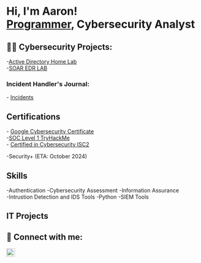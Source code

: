 <h1>Hi, I'm Aaron! <br/><a href="https://github.com/Developer-AaronB">Programmer</a>, <a>Cybersecurity Analyst </a></h1>

<h2>👨‍💻 Cybersecurity Projects:</h2>
-<a href="https://github.com/Developer-AaronB/ActiveDirectoryHomeLab/tree/main">Active Directory Home Lab</a>
</br>
-<a href="https://github.com/Developer-AaronB/Cybersecurity-SOAR-EDR">SOAR EDR LAB</a>




<h3> Incident Handler's Journal:</h3>
- <a href="https://docs.google.com/document/d/1p1GKJsqYTDpKtC59fVXnflvMKtvHDDPv7b1YjWN-nxY/edit?usp=sharing"> Incidents </a>
<h2>Certifications</h2>
- <a href="https://www.credly.com/badges/abc3b787-4002-42dd-9ff7-013e7641b521/linked_in_profile">Google Cybersecurity Certificate</a>
</br>
-<a href="https://tryhackme-certificates.s3-eu-west-1.amazonaws.com/THM-ZVZ8ZYQ3PP.png">SOC Level 1 TryHackMe</a>
</br>
- <a href="https://isc2.obrizum.io/org/cc/certificate/a923dc91-8799-4a8a-8a2a-97a0a5ee9c45">Certified in Cybersecurity ISC2</a> 
</br>

-Security+ (ETA: October 2024) 
<h2>Skills</h2>
-Authentication
-Cybersecurity Assessment
-Information Assurance
</br>
-Intrustion Detection and IDS Tools
-Python
-SIEM Tools


<h2>IT Projects</h2>


<h2> 🤳 Connect with me:</h2>



[<img align="left" alt="AaronBotello | LinkedIn" width="22px" src="https://cdn.jsdelivr.net/npm/simple-icons@v3/icons/linkedin.svg" />][linkedin]


[linkedin]: https://www.linkedin.com/in/aaron-botello-032181246/



<!--
**joshmadakor1/joshmadakor1** is a ✨ _special_ ✨ repository because its `README.md` (this file) appears on your GitHub profile.

Here are some ideas to get you started:

- 🔭 I’m currently working on ...
- 🌱 I’m currently learning ...
- 👯 I’m looking to collaborate on ...
- 🤔 I’m looking for help with ...
- 💬 Ask me about ...
- 📫 How to reach me: ...
- 😄 Pronouns: ...
- ⚡ Fun fact: ...
-->
